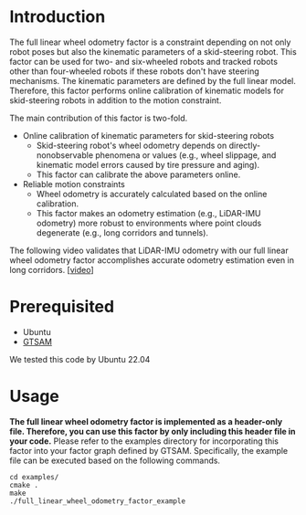# Introduction
The full linear wheel odometry factor is a constraint depending on not only robot poses but also the kinematic parameters of a skid-steering robot.
This factor can be used for two- and six-wheeled robots and tracked robots other than four-wheeled robots if these robots don't have steering mechanisms.
The kinematic parameters are defined by the full linear model. 
Therefore, this factor performs online calibration of kinematic models for skid-steering robots in addition to the motion constraint. 

The main contribution of this factor is two-fold.
* Online calibration of kinematic parameters for skid-steering robots
    * Skid-steering robot's wheel odometry depends on directly-nonobservable phenomena or values (e.g., wheel slippage, and kinematic model errors caused by tire pressure and  aging).
    * This factor can calibrate the above parameters online.
* Reliable motion constraints
    * Wheel odometry is accurately calculated based on the online calibration.
    * This factor makes an odometry estimation (e.g., LiDAR-IMU odometry) more robust to environments where point clouds degenerate (e.g., long corridors and tunnels).

The following video validates that LiDAR-IMU odometry with our full linear wheel odometry factor accomplishes accurate odometry estimation even in long corridors.
[[video](https://www.youtube.com/watch?v=woLl1c5IenE)]
# Prerequisited
* Ubuntu
* [GTSAM](https://github.com/borglab/gtsam/tree/4.2a9)

We tested this code by Ubuntu 22.04

# Usage
**The full linear wheel odometry factor is implemented as a header-only file. Therefore, you can use this factor by only including this header file in your code.** Please refer to the examples directory for incorporating this factor into your factor graph defined by GTSAM. Specifically, the example file can be executed based on the following commands.
```commandline
cd examples/
cmake .
make
./full_linear_wheel_odometry_factor_example
```

<!-- # Citation
If you use the full linear wheel odometry factor for academic work, please cite the following publication.  -->
